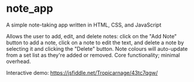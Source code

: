# note_app
A simple note-taking app written in HTML, CSS, and JavaScript

Allows the user to add, edit, and delete notes: click on the "Add Note" button to add a note, click on a note to edit the text, and delete a note by selecting it and clicking the "Delete" button. Note colours will auto-update from a set list as they're added or removed. Core functionality; minimal overhead.

Interactive demo: https://jsfiddle.net/Tropicarnage/43tc7qgw/
